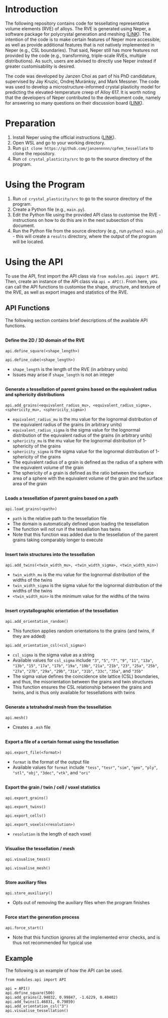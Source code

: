 # Introduction

The following repository contains code for tessellating representative volume elements (RVE) of alloys. The RVE is generated using Neper, a software package for polycrystal generation and meshing ([LINK](https://neper.info/)). The intention of the code is to make certain features of Neper more accessible, as well as provide additional features that is not natively implemented in Neper (e.g., CSL boundaries). That said, Neper still has more features not provided by the code (e.g., transforming, triple-scale RVEs, multiple distributions). As such, users are advised to directly use Neper instead if greater customisability is desired.

The code was developed by Janzen Choi as part of his PhD candidature, supervised by Jay Kruzic, Ondrej Muránksy, and Mark Messner. The code was used to develop a microstructure-informed crystal plasticity model for predicting the elevated-temperature creep of Alloy 617. It is worth noting that the developers of Neper contributed to the development code, namely for answering so many questions on their discussion board ([LINK](https://github.com/neperfepx/neper/discussions)).

# Preparation

1) Install Neper using the official instructions ([LINK](https://github.com/neperfepx/neper)).
2) Open WSL and go to your working directory.
3) Run `git clone https://github.com/janzennnnn/cpfem_tessellate` to clone the repository.
4) Run `cd crystal_plasticity/src` to go to the source directory of the program.

# Using the Program

1) Run `cd crystal_plasticity/src` to go to the source directory of the program.
2) Create a Python file (e.g., `main.py`).
3) Edit the Python file using the provided API class to customise the RVE - instructions on how to do this are in the next subsection of this document.
4) Run the Python file from the source directory (e.g., run `python3 main.py`) - this will create a `results` directory, where the output of the program will be located.

# Using the API

To use the API, first import the API class via `from modules.api import API`. Then, create an instance of the API class via `api = API()`. From here, you can call the API functions to customise the shape, structure, and texture of the RVE, as well as export images and statistics of the RVE.

## API Functions

The following section contains brief descriptions of the available API functions.
##

#### Define the 2D / 3D domain of the RVE
`api.define_square(<shape_length>)`

`api.define_cube(<shape_length>)`
* `shape_length` is the length of the RVE (in arbitrary units)
* Issues may arise if `shape_length` is not an integer
##

#### Generate a tessellation of parent grains based on the equivalent radius and sphericity distributions
`api.add_grains(<equivalent_radius_mu>, <equivalent_radius_sigma>, <sphericity_mu>, <sphericity_sigma>)`
* `equivalent_radius_mu` is the mu value for the lognormal distribution of the equivalent radius of the grains (in arbitrary units)
* `equivalent_radius_sigma` is the sigma value for the lognormal distribution of the equivalent radius of the grains (in arbitrary units)
* `sphericity_mu` is the mu value for the lognormal distribution of 1-sphericity of the grains
* `sphericity_sigma` is the sigma value for the lognormal distribution of 1-sphericity of the grains
* The equivalent radius of a grain is defined as the radius of a sphere with the equivalent volume of the grain
* The sphericity of a grain is defined as the ratio between the surface area of a sphere with the equivalent volume of the grain and the surface area of the grain
##

#### Loads a tessellation of parent grains based on a path
`api.load_grains(<path>)`
* `path` is the relative path to the tessellation file
* The domain is automatically defined upon loading the tessellation
* The function will not run if the tessellation has twins
* Note that this function was added due to the tessellation of the parent grains taking comparably longer to execute
##

#### Insert twin structures into the tessellation
`api.add_twins(<twin_width_mu>, <twin_width_sigma>, <twin_width_min>)`
* `twin_width_mu` is the mu value for the lognormal distribution of the widths of the twins
* `twin_width_sigma` is the sigma value for the lognormal distribution of the widths of the twins
* `<twin_width_min>` is the minimum value for the widths of the twins
##

#### Insert crystallographic orientation of the tessellation
`api.add_orientation_random()`
* This function applies random orientations to the grains (and twins, if they are added)

`api.add_orientation_csl(<csl_sigma>)`
* `csl_sigma` is the sigma value as a string
* Available values for `csl_sigma` include `"3"`, `"5"`, `"7"`, `"9"`, `"11"`, `"13a"`, `"13b"`, `"15"`, `"17a"`, `"17b"`, `"19a"`, `"19b"`, `"21a"`, `"21b"`, `"23"`, `"25a"`, `"25b"`, `"27a"`, `"27b"`, `"29a"`, `"29b"`, `"31a"`, `"31b"`, `"33c"`, `"35a"`, and `"35b"`
* The sigma value defines the coincidence site lattice (CSL) boundaries, and thus, the misorientation between the grains and twin structures
* This function ensures the CSL relationship between the grains and twins, and is thus only available for tessellations with twins
##

#### Generate a tetrahedral mesh from the tessellation
`api.mesh()`
* Creates a `.msh` file
##

#### Export a file of a certain format using the tessellation
`api.export_file(<format>)`
* `format` is the format of the output file
* Available values for `format` include `"tess"`, `"tesr"`, `"sim"`, `"geo"`, `"ply"`, `"stl"`, `"obj"`, `"3dec"`, `"vtk"`, and `"ori"`
##

#### Export the grain / twin / cell / voxel statistics
`api.export_grains()`

`api.export_twins()`

`api.export_cells()`

`api.export_voxels(<resolution>)`
* `resolution` is the length of each voxel
##

#### Visualise the tessellation / mesh
`api.visualise_tess()`

`api.visualise_mesh()`
##

#### Store auxiliary files
`api.store_auxiliary()`
* Opts out of removing the auxiliary files when the program finishes
##

#### Force start the generation process
`api.force_start()`
* Note that this function ignores all the implemented error checks, and is thus not recommended for typical use
##

## Example

The following is an example of how the API can be used.

```
from modules.api import API

api = API()
api.define_square(500)
api.add_grains(2.94032, 0.99847, -1.6229, 0.40402)
api.add_twins(1.46831, 0.79859)
api.add_orientation_csl("3")
api.visualise_tessellation()
```
